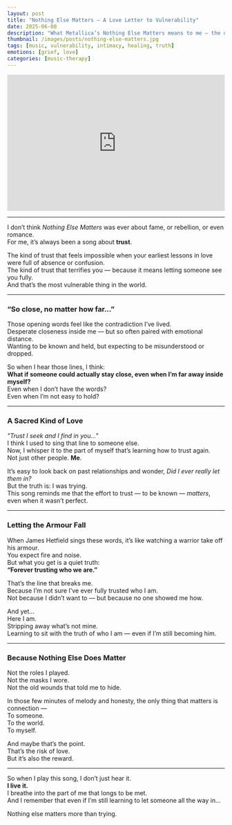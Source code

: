 ```yaml
---
layout: post
title: "Nothing Else Matters — A Love Letter to Vulnerability"
date: 2025-06-08
description: "What Metallica’s Nothing Else Matters means to me — the quiet truth buried in letting someone all the way in, and the risk of doing so when your foundations have never felt safe."
thumbnail: /images/posts/nothing-else-matters.jpg
tags: [music, vulnerability, intimacy, healing, truth]
emotions: [grief, love]
categories: [music-therapy]
---
```


<!-- Metallica - Nothing Else Matters Video -->
<div class="video-wrapper">
  <iframe width="100%" height="315" src="https://www.youtube.com/embed/tAGnKpE4NCI" frameborder="0" allowfullscreen></iframe>
</div>

---

I don’t think *Nothing Else Matters* was ever about fame, or rebellion, or even romance.  
For me, it’s always been a song about **trust**.

The kind of trust that feels impossible when your earliest lessons in love were full of absence or confusion.  
The kind of trust that terrifies you — because it means letting someone see you fully.  
And that’s the most vulnerable thing in the world.

---

### “So close, no matter how far…”

Those opening words feel like the contradiction I’ve lived.  
Desperate closeness inside me — but so often paired with emotional distance.  
Wanting to be known and held, but expecting to be misunderstood or dropped.

So when I hear those lines, I think:  
**What if someone could actually stay close, even when I’m far away inside myself?**  
Even when I don’t have the words?  
Even when I’m not easy to hold?

---

### A Sacred Kind of Love

_"Trust I seek and I find in you…"_  
I think I used to sing that line to someone else.  
Now, I whisper it to the part of myself that’s learning how to trust again.  
Not just other people. **Me**.

It’s easy to look back on past relationships and wonder, _Did I ever really let them in?_  
But the truth is: I was trying.  
This song reminds me that the effort to trust — to be known — *matters*, even when it wasn’t perfect.

---

### Letting the Armour Fall

When James Hetfield sings these words, it’s like watching a warrior take off his armour.  
You expect fire and noise.  
But what you get is a quiet truth:  
**“Forever trusting who we are.”**

That’s the line that breaks me.  
Because I’m not sure I’ve ever fully trusted who I am.  
Not because I didn’t want to — but because no one showed me how.

And yet…  
Here I am.  
Stripping away what’s not mine.  
Learning to sit with the truth of who I am — even if I’m still becoming him.

---

### Because Nothing Else Does Matter

Not the roles I played.  
Not the masks I wore.  
Not the old wounds that told me to hide.

In those few minutes of melody and honesty, the only thing that matters is connection —  
To someone.  
To the world.  
To myself.

And maybe that’s the point.  
That’s the risk of love.  
But it’s also the reward.

---

So when I play this song, I don’t just hear it.  
**I live it.**  
I breathe into the part of me that longs to be met.  
And I remember that even if I’m still learning to let someone all the way in…

Nothing else matters more than trying.
